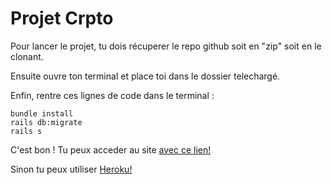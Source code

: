 # Projet Crpto


Pour lancer le projet, tu dois récuperer le repo github soit en "zip" soit en le clonant.

Ensuite ouvre ton terminal et place toi dans le dossier telechargé.

Enfin, rentre ces lignes de code dans le terminal :

``` 
bundle install 
rails db:migrate
rails s
```


C'est bon ! Tu peux acceder au site <a href="http://localhost:3000/">avec ce lien!</a>

Sinon tu peux utiliser <a href="https://wesh-alors.herokuapp.com/">Heroku!</a>


